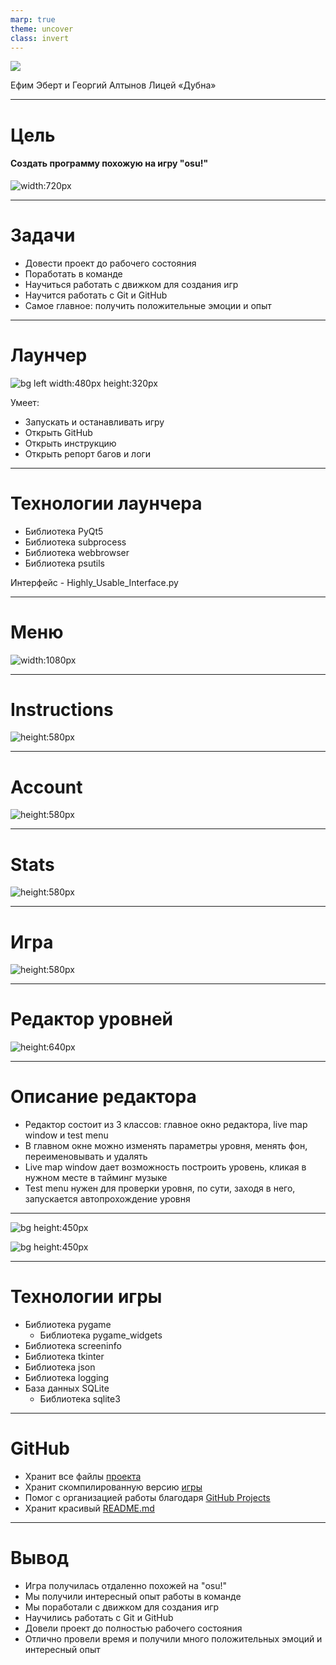 ```yaml
---
marp: true
theme: uncover
class: invert
---
```


<!--_backgroundColor: black-->

![](https://media.discordapp.net/attachments/1048307606059487304/1061740974595907756/zxc_icon_v2.png)

Ефим Эберт и Георгий Алтынов
Лицей «Дубна»

---

# Цель

#### Создать программу похожую на игру "osu!"

![width:720px](https://media.discordapp.net/attachments/1048307606059487304/1066061959352561714/image.png)

---

# Задачи

* Довести проект до рабочего состояния
* Поработать в команде
* Научиться работать с движком для создания игр
* Научится работать с Git и GitHub
* Самое главное: получить положительные эмоции и опыт

---

# Лаунчер

![bg left width:480px height:320px](https://media.discordapp.net/attachments/1048307606059487304/1061359711275991100/image.png)

Умеет:

* Запускать и останавливать игру
* Открыть GitHub
* Открыть инструкцию
* Открыть репорт багов и логи

---

# Технологии лаунчера

* Библиотека PyQt5
* Библиотека subprocess
* Библиотека webbrowser
* Библиотека psutils

Интерфейс - Highly\_Usable\_Interface.py

---

# Меню

![width:1080px](https://media.discordapp.net/attachments/1048307606059487304/1061742912565682196/image_2.png)

---

# Instructions

![height:580px](https://media.discordapp.net/attachments/1048307606059487304/1062727116115935312/image.png)

---

# Account

![height:580px](https://media.discordapp.net/attachments/1048307606059487304/1061360799693684736/image.png)

---

# Stats

![height:580px](https://media.discordapp.net/attachments/1048307606059487304/1061360854685208598/image.png)

---

# Игра

![height:580px](https://media.discordapp.net/attachments/1048307606059487304/1066078449334227044/ezgif.com-gif-maker_1.gif)

---

# Редактор уровней

![height:640px](https://media.discordapp.net/attachments/1048307606059487304/1062737389304434789/image.png)

---

# Описание редактора

* Редактор состоит из 3 классов: главное окно редактора, live map window и test menu
* В главном окне можно изменять параметры уровня, менять фон, переименовывать и удалять
* Live map window дает возможность построить уровень, кликая в нужном месте в тайминг музыке
* Test menu нужен для проверки уровня, по сути, заходя в него, запускается автопрохождение уровня

---

![bg height:450px](https://media.discordapp.net/attachments/1048307606059487304/1064578869681737779/image.png)

![bg height:450px](https://media.discordapp.net/attachments/1048307606059487304/1064578945481183262/image.png)

---

# Технологии игры

* Библиотека pygame
  * Библиотека pygame_widgets
* Библиотека screeninfo
* Библиотека tkinter
* Библиотека json
* Библиотека logging
* База данных SQLite
  * Библиотека sqlite3

---

# GitHub

* Хранит все файлы [проекта](https://github.com/EfimkaFeeD/pygameProject)
* Хранит скомпилированную версию [игры](https://github.com/EfimkaFeeD/pygameProject/releases)
* Помог с организацией работы благодаря [GitHub Projects](https://github.com/users/EfimkaFeeD/projects/2)
* Хранит красивый [README.md](https://github.com/EfimkaFeeD/pygameProject/blob/main/README.md)

---

<!--_backgroundColor: black-->

# Вывод

* Игра получилась отдаленно похожей на "osu!"
* Мы получили интересный опыт работы в команде
* Мы поработали с движком для создания игр
* Научились работать с Git и GitHub
* Довели проект до полностью рабочего состояния
* Отлично провели время и получили много положительных эмоций и интересный опыт
